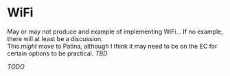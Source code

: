# WiFi
May or may not produce and example of implementing WiFi... 
If no example, there will at least be a discussion.  
This *might* move to Patina, although I think it may need to be on the EC for certain options to be practical. _TBD_


_TODO_
